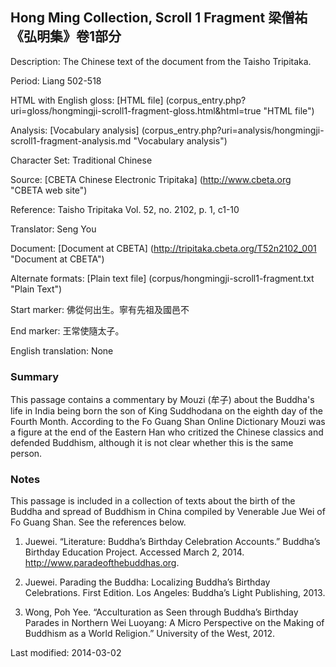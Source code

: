 ##  Hong Ming Collection, Scroll 1 Fragment 梁僧祐 《弘明集》卷1部分

Description: The Chinese text of the document from the Taisho Tripitaka.

Period: Liang 502-518

HTML with English gloss: [HTML file] (corpus_entry.php?uri=gloss/hongmingji-scroll1-fragment-gloss.html&html=true "HTML file")

Analysis: [Vocabulary analysis] (corpus_entry.php?uri=analysis/hongmingji-scroll1-fragment-analysis.md "Vocabulary analysis")

Character Set: Traditional Chinese

Source: [CBETA Chinese Electronic Tripitaka] (http://www.cbeta.org "CBETA web site")

Reference: Taisho Tripitaka Vol. 52, no. 2102, p. 1, c1-10

Translator: Seng You

Document: [Document at CBETA] (http://tripitaka.cbeta.org/T52n2102_001 "Document at CBETA")

Alternate formats: [Plain text file] (corpus/hongmingji-scroll1-fragment.txt "Plain Text")

Start marker: 佛從何出生。寧有先祖及國邑不

End marker: 王常使隨太子。

English	translation: None

### Summary
This passage contains a commentary by Mouzi (牟子) about the Buddha's life in India being born the son of King Suddhodana on the eighth day of the Fourth Month. According to the Fo Guang Shan Online Dictionary Mouzi was a figure at the end of the Eastern Han who critized the Chinese classics and defended Buddhism, although it is not clear whether this is the same person.

### Notes
This passage is included in a collection of texts about the birth of the Buddha and spread of Buddhism in China compiled by Venerable Jue Wei of Fo Guang Shan. See the references below.

1. Juewei. “Literature: Buddha’s Birthday Celebration Accounts.” Buddha’s Birthday Education Project. Accessed March 2, 2014. <a href="http://www.paradeofthebuddhas.org">http://www.paradeofthebuddhas.org</a>.

2. Juewei. Parading the Buddha: Localizing Buddha’s Birthday Celebrations. First Edition. Los Angeles: Buddha’s Light Publishing, 2013.

3. Wong, Poh Yee. “Acculturation as Seen through Buddha’s Birthday Parades in Northern Wei Luoyang: A Micro Perspective on the Making of Buddhism as a World Religion.” University of the West, 2012.

Last modified: 2014-03-02
